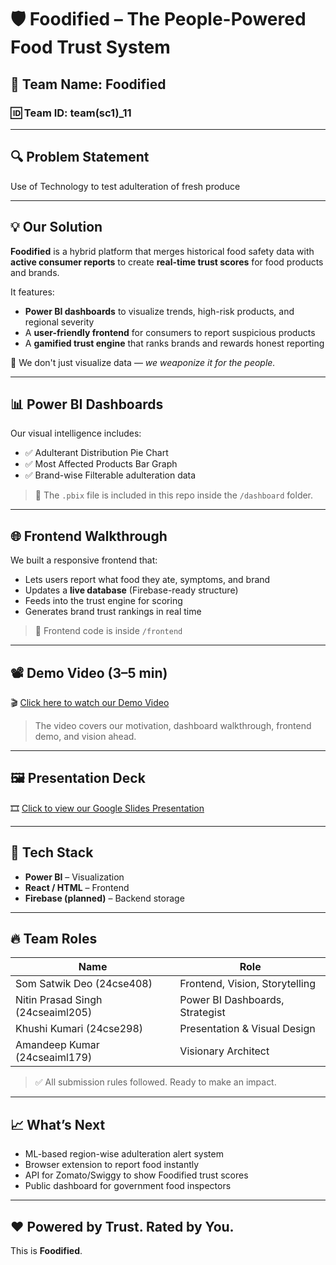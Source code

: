 # 🛡️ Foodified – The People-Powered Food Trust System

## 👥 Team Name: Foodified  
### 🆔 Team ID: team(sc1)_11

---

## 🔍 Problem Statement

Use of Technology to test adulteration of fresh produce

---

## 💡 Our Solution

**Foodified** is a hybrid platform that merges historical food safety data with **active consumer reports** to create **real-time trust scores** for food products and brands.

It features:
- **Power BI dashboards** to visualize trends, high-risk products, and regional severity
- A **user-friendly frontend** for consumers to report suspicious products
- A **gamified trust engine** that ranks brands and rewards honest reporting

🎯 We don't just visualize data — *we weaponize it for the people.*

---

## 📊 Power BI Dashboards

Our visual intelligence includes:
- ✅ Adulterant Distribution Pie Chart  
- ✅ Most Affected Products Bar Graph    
- ✅ Brand-wise Filterable adulteration data
  
> 📁 The `.pbix` file is included in this repo inside the `/dashboard` folder.

---

## 🌐 Frontend Walkthrough

We built a responsive frontend that:
- Lets users report what food they ate, symptoms, and brand
- Updates a **live database** (Firebase-ready structure)
- Feeds into the trust engine for scoring
- Generates brand trust rankings in real time

> 📁 Frontend code is inside `/frontend`

---

## 📽️ Demo Video (3–5 min)

🎬 [Click here to watch our Demo Video]((https://drive.google.com/file/d/1w0-dGmqqt7tdBt_YegHpsNhqa1eDWBeU/view?usp=sharing))

> The video covers our motivation, dashboard walkthrough, frontend demo, and vision ahead.

---

## 🖼️ Presentation Deck

🎞️ [Click to view our Google Slides Presentation](https://docs.google.com/presentation/d/1vKhPVzmMuecB3FmxRrYZjPyHphby1YmF/edit?usp=sharing&ouid=104422951881932955632&rtpof=true&sd=true)

---

## 🧠 Tech Stack

- **Power BI** – Visualization  
- **React / HTML** – Frontend  
- **Firebase (planned)** – Backend storage  

---

## 🔥 Team Roles

| Name                                 | Role                            |
|--------------------------------------|---------------------------------|
| Som Satwik Deo (24cse408)            | Frontend, Vision, Storytelling  |
| Nitin Prasad Singh (24cseaiml205)    | Power BI Dashboards, Strategist |
| Khushi Kumari (24cse298)             | Presentation & Visual Design    |
| Amandeep Kumar (24cseaiml179)        | Visionary Architect             |

> ✅ All submission rules followed. Ready to make an impact.

---

## 📈 What’s Next

- ML-based region-wise adulteration alert system  
- Browser extension to report food instantly  
- API for Zomato/Swiggy to show Foodified trust scores  
- Public dashboard for government food inspectors

---

## ❤️ Powered by Trust. Rated by You.  
This is **Foodified**.
